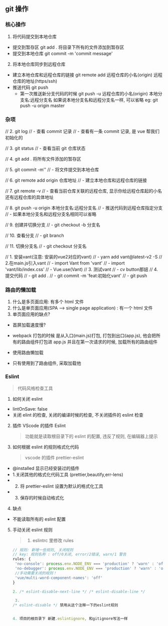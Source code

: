 ## git 操作

### 核心操作

1. 将代码提交到本地仓库

- 提交到暂存区 git add . 将目录下所有的文件添加到暂存区
- 提交到本地仓库 git commit -m 'commit message'

2. 将本地仓库同步到远程仓库

- 建立本地仓库和远程仓库的链接 git remote add 远程仓库的小名(origin) 远程仓库的地址(https/ssh)
- 推送代码 git push
  - 第一次推送新分支代码的时候 git push -u 远程仓库的小名(origin) 本地分支名:远程分支名
    如果说本地分支名和远程分支名一样, 可以省略 eg: git push -u origin master

### 杂项

// 2. git log
// - 查看 commit 记录
// - 查看有一条 commit 记录, 是 vue 帮我们初始化的

// 3. git status
// - 查看当前 git 仓库状态

// 4. git add . 将所有文件添加的暂存区

// 5. git commit -m''
// - 将文件提交到本地仓库

// 6. git remote add origin 仓库地址
// - 建立本地仓库和远程仓库的链接

// 7. git remote -v
// - 查看当前仓库关联的远程仓库, 显示你给远程仓库起的小名还有远程仓库的具体地址

// 8. git push -u origin 本地分支名:远程分支名
// - 推送代码到远程仓库指定分支
// - 如果本地分支名和远程分支名相同可以省略

// 9. 创建并切换分支
// - git checkout -b 分支名

// 10. 查看分支
// - git branch



// 11. 切换分支名
// - git checkout 分支名

// 1. 安装vant(注意: 安装的vue2对应的vant)
//   -  yarn add vant@latest-v2 -S
// 2.在main.js引入vant
//  - import Vant from 'vant'
//  - import 'vant/lib/index.css'
//  - Vue.use(Vant)
// 3. 测试vant
//  - cv button那妞
// 4. 提交代码
// - git add .
// - git commit -m 'feat:初始化vant'
// - git push


### 路由的懒加载

1. 什么是多页面应用: 有多个 html 文件
2. 什么是单页面应用(SPA --> single page application) : 有一个 html 文件
3. 单页面应用的缺点?

- 首屏加载速度慢?
- webpack 打包的时候 是从入口(main.js)打包, 打包到出口(app.js), 他会把所有的路由组件打包进 app.js
  并且在第一次请求的时候, 加载所有的路由组件

- 使用路由懒加载
- 只有使用到了路由组件, 采取加载他


### Eslint

> 代码风格检查工具

1. 如何关闭 eslint

- lintOnSave: false
- 关闭 elint 的检查, 关闭的编译时候的检查, 不关闭插件的 eslint 检查

2. 插件 VScode 的插件 Eslint

   > 功能就是读取根目录下的 eslint 的配置, 违反了规则, 在编辑器上提示

3. 如何根据 eslint 的规则格式化代码

   > vscode 的插件 prettier-eslint

- @installed 显示已经安装过的插件
- 1.关闭其他的格式化代码工具 (prettier,beautify,err-lens)
- 2. 将 prettier-eslint 设置为默认的格式化工具
- 3. 保存的时候自动格式化

4. 缺点

- 不能读取所有的 eslint 配置

5. 手动关闭 eslint 规则

   > 1. eslintrc 里修改 rules

   ```js
   // 规则: 新增一些规则, 关闭规则
   // key: 规则名称 : off/0关闭, error/2错误, warn/1 警告
   rules: {
    'no-console': process.env.NODE_ENV === 'production' ? 'warn' : 'off',
    'no-debugger': process.env.NODE_ENV === 'production' ? 'warn' : 'off',
    //手动需要关闭的规则！
    'vue/multi-word-component-names': 'off'
   }

   2. /* eslint-disable-next-line */ /* eslint-disable-line */

    3.
   /* eslint-disable */ 禁用从这个注释一下的eslint规则


   4. 项目的根目录下 新建.eslintignore, 和gitignore写法一样
   ```